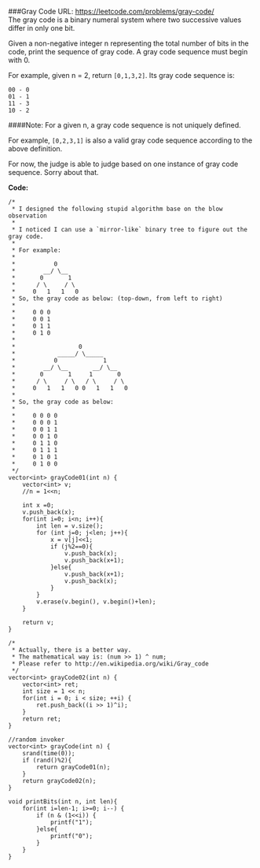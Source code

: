 ###Gray Code
URL: https://leetcode.com/problems/gray-code/</br>
The gray code is a binary numeral system where two successive values differ in only one bit.

Given a non-negative integer n representing the total number of bits in the code, print the sequence of gray code. A gray code sequence must begin with 0.

For example, given n = 2, return `[0,1,3,2]`. Its gray code sequence is:

	00 - 0
	01 - 1
	11 - 3
	10 - 2

####Note:
For a given n, a gray code sequence is not uniquely defined.

For example, `[0,2,3,1]` is also a valid gray code sequence according to the above definition.

For now, the judge is able to judge based on one instance of gray code sequence. Sorry about that.

__Code:__

	/*
	 * I designed the following stupid algorithm base on the blow observation
	 * 
	 * I noticed I can use a `mirror-like` binary tree to figure out the gray code.
	 * 
	 * For example:
	 * 
	 *           0      
	 *        __/ \__   
	 *       0       1  
	 *      / \     / \ 
	 *     0   1   1   0
	 * So, the gray code as below: (top-down, from left to right)
	 *
	 *     0 0 0 
	 *     0 0 1
	 *     0 1 1
	 *     0 1 0
	 * 
	 *                  0
	 *            _____/ \_____
	 *           0             1
	 *        __/ \__       __/ \__
	 *       0       1     1       0
	 *      / \     / \   / \     / \
	 *     0   1   1   0 0   1   1   0
	 * 
	 * So, the gray code as below:
	 *
	 *     0 0 0 0 
	 *     0 0 0 1
	 *     0 0 1 1
	 *     0 0 1 0
	 *     0 1 1 0
	 *     0 1 1 1 
	 *     0 1 0 1
	 *     0 1 0 0
	 */
	vector<int> grayCode01(int n) {
	    vector<int> v;
	    //n = 1<<n;
	    
	    int x =0;   
	    v.push_back(x); 
	    for(int i=0; i<n; i++){
	        int len = v.size();
	        for (int j=0; j<len; j++){
	            x = v[j]<<1;
	            if (j%2==0){
	                v.push_back(x);
	                v.push_back(x+1);
	            }else{
	                v.push_back(x+1);
	                v.push_back(x);
	            }
	        }
	        v.erase(v.begin(), v.begin()+len);
	    }
	     
	    return v;
	}

	/*
	 * Actually, there is a better way.
	 * The mathematical way is: (num >> 1) ^ num; 
	 * Please refer to http://en.wikipedia.org/wiki/Gray_code
	 */
	vector<int> grayCode02(int n) {
	    vector<int> ret;   
	    int size = 1 << n;   
	    for(int i = 0; i < size; ++i) {
	        ret.push_back((i >> 1)^i);   
	    }
	    return ret;   
	}

	//random invoker
	vector<int> grayCode(int n) {
	    srand(time(0));
	    if (rand()%2){
	        return grayCode01(n);
	    }
	    return grayCode02(n);
	}

	void printBits(int n, int len){
	    for(int i=len-1; i>=0; i--) {
	        if (n & (1<<i)) {
	            printf("1");
	        }else{
	            printf("0");
	        }
	    }
	}